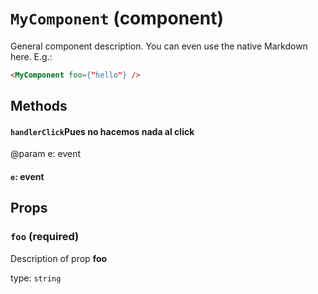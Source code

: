 `MyComponent` (component)
=========================

General component description.
You can even use the native Markdown here.
E.g.:
```html
<MyComponent foo={"hello"} />
```

Methods
-------
#### `handlerClick`Pues no hacemos nada al click

@param e: event

#### `e`: event




Props
-----

### `foo` (required)

Description of prop **foo**

type: `string`

